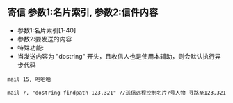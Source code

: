 ## 寄信 参数1:名片索引, 参数2:信件内容


- 参数1:名片索引[1-40]
- 参数2:要发送的内容
- 特殊功能:
- 当发送内容为 "dostring" 开头，且收信人也是使用本辅助，则会默认执行异步代码


```
mail 15, 哈哈哈

mail 7, "dostring findpath 123,321" //送信远程控制名片7号人物 寻路至123,321

```